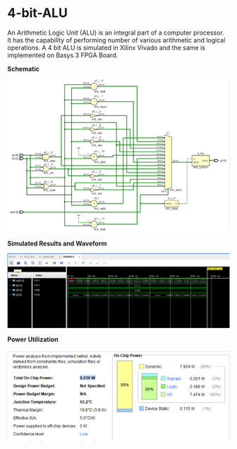 # 4-bit-ALU

An Arithmetic Logic Unit (ALU) is an integral part of a computer processor. It has the capability of performing number of various arithmetic and logical operations.
A 4 bit ALU is simulated in Xilinx Vivado and the same is implemented on Basys 3 FPGA Board.

**Schematic**

![alt text](https://github.com/Akshay-Kaushik/4-bit-ALU/blob/962368961b97d12694f78a272753cf6547d81f80/img/schematic.png)

**Simulated Results and Waveform**

![alt text](https://github.com/Akshay-Kaushik/4-bit-ALU/blob/962368961b97d12694f78a272753cf6547d81f80/img/waveform.png)

**Power Utilization**

![alt text](https://github.com/Akshay-Kaushik/4-bit-ALU/blob/962368961b97d12694f78a272753cf6547d81f80/img/power%20report.png)

